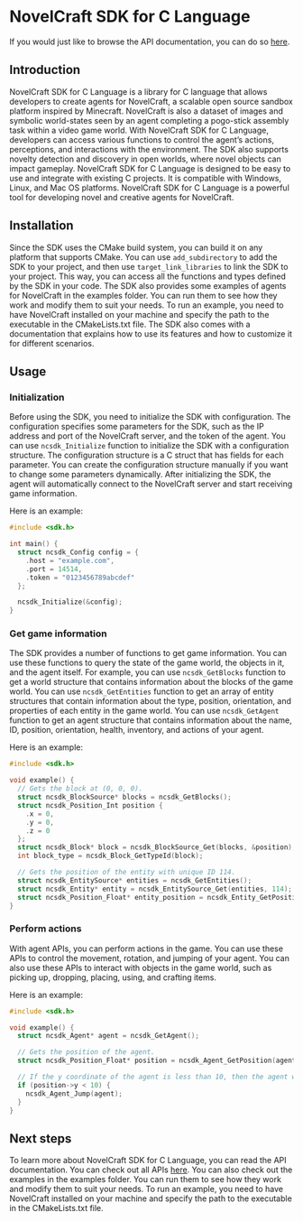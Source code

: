 # NovelCraft SDK for C Language

If you would just like to browse the API documentation, you can do so [here](https://novelcraft.github.io/SDK-C/globals_func.html).

## Introduction

NovelCraft SDK for C Language is a library for C language that allows developers to create agents for NovelCraft, a scalable open source sandbox platform inspired by Minecraft. NovelCraft is also a dataset of images and symbolic world-states seen by an agent completing a pogo-stick assembly task within a video game world. With NovelCraft SDK for C Language, developers can access various functions to control the agent’s actions, perceptions, and interactions with the environment. The SDK also supports novelty detection and discovery in open worlds, where novel objects can impact gameplay. NovelCraft SDK for C Language is designed to be easy to use and integrate with existing C projects. It is compatible with Windows, Linux, and Mac OS platforms. NovelCraft SDK for C Language is a powerful tool for developing novel and creative agents for NovelCraft.

## Installation

Since the SDK uses the CMake build system, you can build it on any platform that supports CMake. You can use `add_subdirectory` to add the SDK to your project, and then use `target_link_libraries` to link the SDK to your project. This way, you can access all the functions and types defined by the SDK in your code. The SDK also provides some examples of agents for NovelCraft in the examples folder. You can run them to see how they work and modify them to suit your needs. To run an example, you need to have NovelCraft installed on your machine and specify the path to the executable in the CMakeLists.txt file. The SDK also comes with a documentation that explains how to use its features and how to customize it for different scenarios.

## Usage

### Initialization

Before using the SDK, you need to initialize the SDK with configuration. The configuration specifies some parameters for the SDK, such as the IP address and port of the NovelCraft server, and the token of the agent. You can use `ncsdk_Initialize` function to initialize the SDK with a configuration structure. The configuration structure is a C struct that has fields for each parameter. You can create the configuration structure manually if you want to change some parameters dynamically. After initializing the SDK, the agent will automatically connect to the NovelCraft server and start receiving game information.

Here is an example:

```c
#include <sdk.h>

int main() {
  struct ncsdk_Config config = {
    .host = "example.com",
    .port = 14514,
    .token = "0123456789abcdef"
  };

  ncsdk_Initialize(&config);
}
```

### Get game information

The SDK provides a number of functions to get game information. You can use these functions to query the state of the game world, the objects in it, and the agent itself. For example, you can use `ncsdk_GetBlocks` function to get a world structure that contains information about the blocks of the game world. You can use `ncsdk_GetEntities` function to get an array of entity structures that contain information about the type, position, orientation, and properties of each entity in the game world. You can use `ncsdk_GetAgent` function to get an agent structure that contains information about the name, ID, position, orientation, health, inventory, and actions of your agent.

Here is an example:

```c
#include <sdk.h>

void example() {
  // Gets the block at (0, 0, 0).
  struct ncsdk_BlockSource* blocks = ncsdk_GetBlocks();
  struct ncsdk_Position_Int position {
    .x = 0,
    .y = 0,
    .z = 0
  };
  struct ncsdk_Block* block = ncsdk_BlockSource_Get(blocks, &position);
  int block_type = ncsdk_Block_GetTypeId(block);

  // Gets the position of the entity with unique ID 114.
  struct ncsdk_EntitySource* entities = ncsdk_GetEntities();
  struct ncsdk_Entity* entity = ncsdk_EntitySource_Get(entities, 114);
  struct ncsdk_Position_Float* entity_position = ncsdk_Entity_GetPosition(entity);
}
```

### Perform actions

With agent APIs, you can perform actions in the game. You can use these APIs to control the movement, rotation, and jumping of your agent. You can also use these APIs to interact with objects in the game world, such as picking up, dropping, placing, using, and crafting items.

Here is an example:

```c
#include <sdk.h>

void example() {
  struct ncsdk_Agent* agent = ncsdk_GetAgent();

  // Gets the position of the agent.
  struct ncsdk_Position_Float* position = ncsdk_Agent_GetPosition(agent);

  // If the y coordinate of the agent is less than 10, then the agent will jump.
  if (position->y < 10) {
    ncsdk_Agent_Jump(agent);
  }
}
```

## Next steps

To learn more about NovelCraft SDK for C Language, you can read the API documentation. You can check out all APIs [here](https://novelcraft.github.io/SDK-C/globals_func.html). You can also check out the examples in the examples folder. You can run them to see how they work and modify them to suit your needs. To run an example, you need to have NovelCraft installed on your machine and specify the path to the executable in the CMakeLists.txt file.